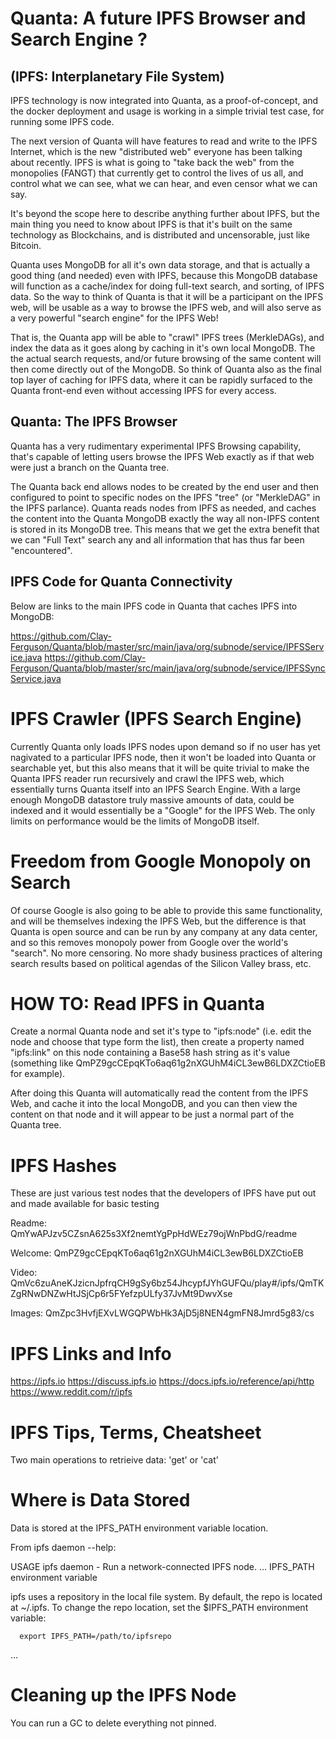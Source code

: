 # Quanta: A future IPFS Browser and Search Engine ?

## (IPFS: Interplanetary File System)

IPFS technology is now integrated into Quanta, as a proof-of-concept, and the docker deployment and usage is working in a simple trivial test case, for running some IPFS code.

The next version of Quanta will have features to read and write to the IPFS Internet, which is the new "distributed web" everyone has been talking about recently. IPFS is what is going to "take back the web" from the monopolies (FANGT) that currently get to control the lives of us all, and control what we can see, what we can hear, and even censor what we can say. 

It's beyond the scope here to describe anything further about IPFS, but the main thing you need to know about IPFS is that it's built on the same technology as Blockchains, and is distributed and uncensorable, just like Bitcoin. 

Quanta uses MongoDB for all it's own data storage, and that is actually a good thing (and needed) even with IPFS, because this MongoDB database will function as a cache/index for doing full-text search, and sorting, of IPFS data. So the way to think of Quanta is that it will be a participant on the IPFS web, will be usable as a way to browse the IPFS web, and will also serve as a very powerful "search engine" for the IPFS Web! 

That is, the Quanta app will be able to "crawl" IPFS trees (MerkleDAGs), and index the data as it goes along by caching in it's own local MongoDB. The the actual search requests, and/or future browsing of the same content will then come directly out of the MongoDB. So think of Quanta also as the final top layer of caching for IPFS data, where it can be rapidly surfaced to the Quanta front-end even without accessing IPFS for every access.

## Quanta: The IPFS Browser

Quanta has a very rudimentary experimental IPFS Browsing capability, that's capable of letting users browse the IPFS Web exactly as if that web were just a branch on the Quanta tree.

The Quanta back end allows nodes to be created by the end user and then configured to point to specific nodes on the IPFS "tree" (or "MerkleDAG" in the IPFS parlance). Quanta reads nodes from IPFS as needed, and caches the content into the Quanta MongoDB exactly the way all non-IPFS content is stored in its MongoDB tree. This means that we get the extra benefit that we can "Full Text" search any and all information that has thus far been "encountered".

## IPFS Code for Quanta Connectivity

Below are links to the main IPFS code in Quanta that caches IPFS into MongoDB:

https://github.com/Clay-Ferguson/Quanta/blob/master/src/main/java/org/subnode/service/IPFSService.java
https://github.com/Clay-Ferguson/Quanta/blob/master/src/main/java/org/subnode/service/IPFSSyncService.java


# IPFS Crawler (IPFS Search Engine)

Currently Quanta only loads IPFS nodes upon demand so if no user has yet nagivated to a particular IPFS node, then it won't be loaded into Quanta or searchable yet, but this also means that it will be quite trivial to make the Quanta IPFS reader run recursively and crawl the IPFS web, which essentially turns Quanta itself into an IPFS Search Engine. With a large enough MongoDB datastore truly massive amounts of data, could be indexed and it would essentially be a "Google" for the IPFS Web. The only limits on performance would be the limits of MongoDB itself.

# Freedom from Google Monopoly on Search

Of course Google is also going to be able to provide this same functionality, and will be themselves indexing the IPFS Web, but the difference is that Quanta is open source and can be run by any company at any data center, and so this removes monopoly power from Google over the world's "search". No more censoring. No more shady business practices of altering search results based on political agendas of the Silicon Valley brass, etc.

# HOW TO: Read IPFS in Quanta

Create a normal Quanta node and set it's type to "ipfs:node" (i.e. edit the node and choose that type form the list), then create a property named "ipfs:link" on this node containing a Base58 hash string as it's value (something like QmPZ9gcCEpqKTo6aq61g2nXGUhM4iCL3ewB6LDXZCtioEB for example). 

After doing this Quanta will automatically read the content from the IPFS Web, and cache it into the local MongoDB, and you can then view the content on that node and it will appear to be just a normal part of the Quanta tree.

# IPFS Hashes

These are just various test nodes that the developers of IPFS have put out and made available
for basic testing

Readme:
    QmYwAPJzv5CZsnA625s3Xf2nemtYgPpHdWEz79ojWnPbdG/readme

Welcome:
     QmPZ9gcCEpqKTo6aq61g2nXGUhM4iCL3ewB6LDXZCtioEB

Video:
    QmVc6zuAneKJzicnJpfrqCH9gSy6bz54JhcypfJYhGUFQu/play#/ipfs/QmTKZgRNwDNZwHtJSjCp6r5FYefzpULfy37JvMt9DwvXse

Images:
    QmZpc3HvfjEXvLWGQPWbHk3AjD5j8NEN4gmFN8Jmrd5g83/cs

# IPFS Links and Info

https://ipfs.io
https://discuss.ipfs.io
https://docs.ipfs.io/reference/api/http
https://www.reddit.com/r/ipfs

# IPFS Tips, Terms, Cheatsheet

Two main operations to retrieive data: 'get' or 'cat'

# Where is Data Stored

Data is stored at the IPFS_PATH environment variable location.

From ipfs daemon --help:

USAGE
  ipfs daemon - Run a network-connected IPFS node.
...
  IPFS_PATH environment variable

  ipfs uses a repository in the local file system. By default, the repo is
  located at ~/.ipfs. To change the repo location, set the $IPFS_PATH
  environment variable:

      export IPFS_PATH=/path/to/ipfsrepo
...

# Cleaning up the IPFS Node

You can run a GC to delete everything not pinned.
